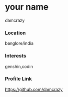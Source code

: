 # your name

damcrazy

### Location

banglore/india

### Interests

genshin,codin 

### Profile Link

https://github.com/damcrazy
